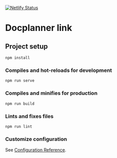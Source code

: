 [![Netlify Status](https://api.netlify.com/api/v1/badges/085b8caf-56b5-46bc-97a2-f095a703d393/deploy-status)](https://app.netlify.com/sites/jolly-knuth-3fb9f2/deploys)

# Docplanner link 

## Project setup
```
npm install
```

### Compiles and hot-reloads for development
```
npm run serve
```

### Compiles and minifies for production
```
npm run build
```

### Lints and fixes files
```
npm run lint
```

### Customize configuration
See [Configuration Reference](https://cli.vuejs.org/config/).
